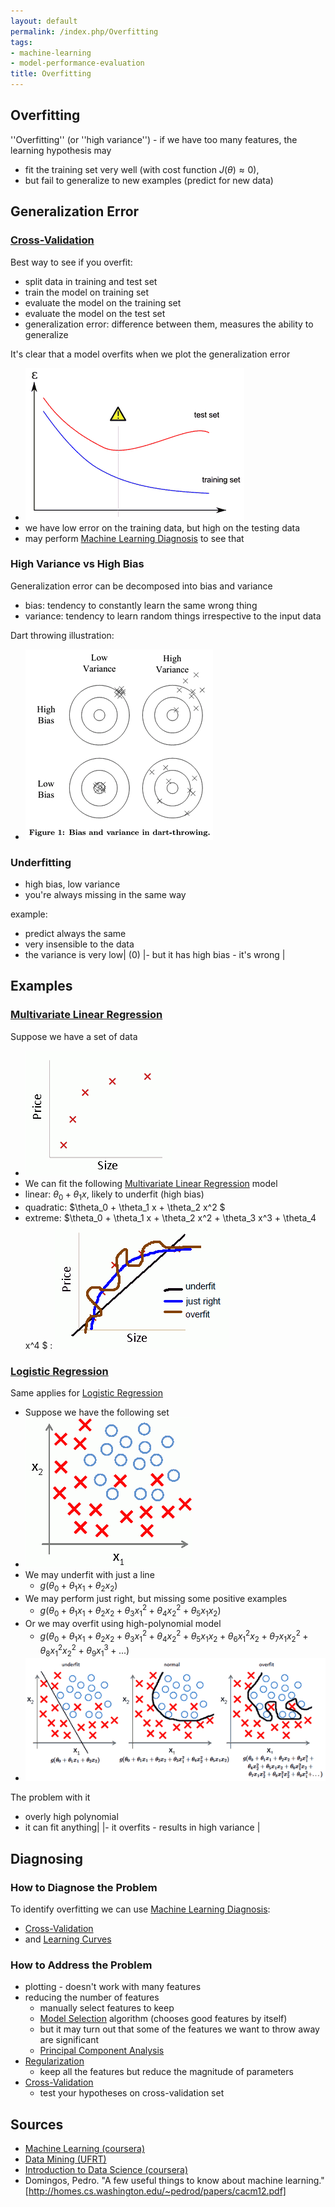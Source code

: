```yaml
---
layout: default
permalink: /index.php/Overfitting
tags:
- machine-learning
- model-performance-evaluation
title: Overfitting
---
```

## Overfitting
''Overfitting'' (or  ''high variance'') - if we have too many features, the learning hypothesis may 
- fit the training set very well (with cost function $J(\theta) \approx 0$), 
- but fail to generalize to new examples (predict for new data)


## Generalization Error
### [Cross-Validation](Cross-Validation)
Best way to see if you overfit:
- split data in training and test set
- train the model on training set
- evaluate the model on the training set
- evaluate the model on the test set
- generalization error: difference between them, measures the ability to generalize


It's clear that a model overfits when we plot the generalization error
- <img src="https://raw.githubusercontent.com/alexeygrigorev/wiki-figures/master/crs/ds/overfitting.png" alt="Image">
- we have low error on the training data, but high on the testing data
- may perform [Machine Learning Diagnosis](Machine_Learning_Diagnosis) to see that


### High Variance vs High Bias
Generalization error can be decomposed into bias and variance 
- bias: tendency to constantly learn the same wrong thing 
- variance: tendency to learn random things irrespective to the input data

Dart throwing illustration:
- <img src="https://raw.githubusercontent.com/alexeygrigorev/wiki-figures/master/crs/ds/high-variance-bias.png" alt="Image">


### Underfitting
- high bias, low variance
- you're always missing in the same way

example:
- predict always the same
- very insensible to the data 
- the variance is very low|   (0) |- but it has high bias - it's wrong |


## Examples
### [Multivariate Linear Regression](Multivariate_Linear_Regression)
Suppose we have a set of data 
- <img src="https://raw.githubusercontent.com/alexeygrigorev/wiki-figures/master/legacy/overfit-dataset-lin.png" alt="Image">
- We can fit the following [Multivariate Linear Regression](Multivariate_Linear_Regression) model
- linear: $\theta_0 + \theta_1 x$, likely to underfit (high bias)
- quadratic: $\theta_0 + \theta_1 x + \theta_2 x^2 $
- extreme: $\theta_0 + \theta_1 x + \theta_2 x^2 +  \theta_3 x^3 +  \theta_4 x^4 $
: <img src="https://raw.githubusercontent.com/alexeygrigorev/wiki-figures/master/legacy/overfit-dataset-lin-ex.png" alt="Image">


### [Logistic Regression](Logistic_Regression)
Same applies for [Logistic Regression](Logistic_Regression)
- Suppose we have the following set
- <img src="https://raw.githubusercontent.com/alexeygrigorev/wiki-figures/master/legacy/overfit-dataset.png" alt="Image">
- We may underfit with just a line
  - $g(\theta_0 + \theta_1 x_1 + \theta_2 x_2)$
- We may perform just right, but missing some positive examples
  - $g(\theta_0 + \theta_1 x_1 + \theta_2 x_2 + \theta_3 x_1^2 + \theta_4 x_2^2 + \theta_5 x_1 x_2)$
- Or we may overfit using high-polynomial model
  - $g(\theta_0 + \theta_1 x_1 + \theta_2 x_2 + \theta_3 x_1^2 + \theta_4 x_2^2 + \theta_5 x_1 x_2 + \theta_6 x_1^2 x_2 + \theta_7 x_1 x_2^2 + \theta_8 x_1^2 x_2^2 + \theta_9 x_1^3 + ...)$
- <img src="https://raw.githubusercontent.com/alexeygrigorev/wiki-figures/master/ufrt/kddm/overfitting-logreg-ex.png" alt="Image">


The problem with it
- overly high polynomial 
- it can fit anything|   |- it overfits - results in high variance |

## Diagnosing
### How to Diagnose the Problem
To identify overfitting we can use [Machine Learning Diagnosis](Machine_Learning_Diagnosis):
- [Cross-Validation](Cross-Validation)
- and [Learning Curves](Learning_Curves)


### How to Address the Problem
- plotting - doesn't work with many features
- reducing the number of features
  - manually select features to keep 
  - [Model Selection](Model_Selection) algorithm (chooses good features by itself)
  - but it may turn out that some of the features we want to throw away are significant
  - [Principal Component Analysis](Principal_Component_Analysis)
- [Regularization](Regularization)
  - keep all the features but reduce the magnitude of parameters
- [Cross-Validation](Cross-Validation)
  - test your hypotheses on cross-validation set 



## Sources
- [Machine Learning (coursera)](Machine_Learning_(coursera))
- [Data Mining (UFRT)](Data_Mining_(UFRT))
- [Introduction to Data Science (coursera)](Introduction_to_Data_Science_(coursera))
- Domingos, Pedro. "A few useful things to know about machine learning." [http://homes.cs.washington.edu/~pedrod/papers/cacm12.pdf]
